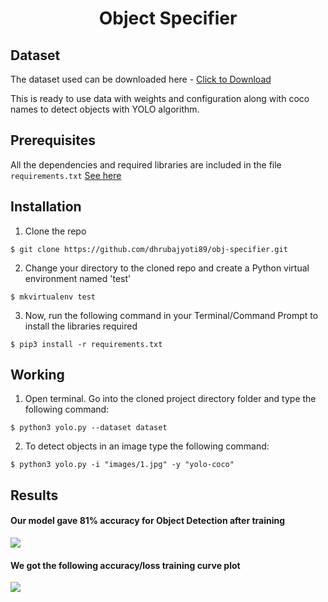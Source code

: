 <h1 align="center">Object Specifier</h1>

##  Dataset
The dataset used can be downloaded here - [Click to Download](https://www.kaggle.com/valentynsichkar/yolo-coco-data)

This is ready to use data with weights and configuration along with coco names to detect objects with YOLO algorithm.

##  Prerequisites

All the dependencies and required libraries are included in the file <code>requirements.txt</code> [See here]()

##  Installation
1. Clone the repo
```
$ git clone https://github.com/dhrubajyoti89/obj-specifier.git
```

2. Change your directory to the cloned repo and create a Python virtual environment named 'test'
```
$ mkvirtualenv test
```

3. Now, run the following command in your Terminal/Command Prompt to install the libraries required
```
$ pip3 install -r requirements.txt
```

##  Working

1. Open terminal. Go into the cloned project directory folder and type the following command:
```
$ python3 yolo.py --dataset dataset
```

2. To detect objects in an image type the following command: 
```
$ python3 yolo.py -i "images/1.jpg" -y "yolo-coco"
```

##  Results

#### Our model gave 81% accuracy for Object Detection after training 

![](https://github.com/dhrubajyoti89/obj-specifier/ss.png)

#### We got the following accuracy/loss training curve plot
![](https://github.com/dhrubajyoti89/obj-specifier/)
